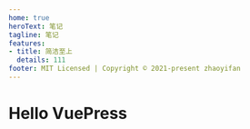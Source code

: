 ```yaml
---
home: true
heroText: 笔记
tagline: 笔记
features:
- title: 简洁至上
  details: 111
footer: MIT Licensed | Copyright © 2021-present zhaoyifan
---
```

# Hello VuePress

